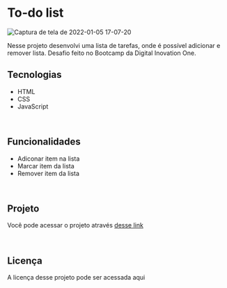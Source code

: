 # To-do list

![Captura de tela de 2022-01-05 17-07-20](https://user-images.githubusercontent.com/66179186/148282320-956c385f-85ba-4fce-ae22-4438057b6481.png)


Nesse projeto desenvolvi uma lista de tarefas, onde é possível adicionar e 
remover lista.
Desafio feito no Bootcamp da Digital Inovation One.

## Tecnologias

  - HTML
  - CSS
  - JavaScript

<br>

## Funcionalidades

  - Adiconar item na lista
  - Marcar item da lista
  - Remover item da lista

<br>

## Projeto

Você pode acessar o projeto através <a href="" target="_blank">desse link</a>

<br>

## Licença

A licença desse projeto pode ser acessada <a>aqui</a>
